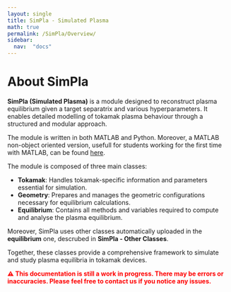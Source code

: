 ```yaml
---
layout: single
title: SimPla - Simulated Plasma
math: true
permalink: /SimPla/Overview/
sidebar: 
  nav:  "docs"
---
```


<script type="text/javascript" async
  src="https://cdn.jsdelivr.net/npm/mathjax@3/es5/tex-mml-chtml.js">
</script>


# About SimPla

**SimPla (Simulated Plasma)** is a module designed to reconstruct plasma equilibrium given a target separatrix and various hyperparameters. It enables detailed modelling of tokamak plasma behaviour through a structured and modular approach.

The module is written in both MATLAB and Python. Moreover, a MATLAB non-object oriented version, usefull for students working for the first time with MATLAB, can be found [here](/SimPla/SimPla_edu/). 

The module is composed of three main classes:

- **Tokamak**: Handles tokamak-specific information and parameters essential for simulation.
- **Geometry**: Prepares and manages the geometric configurations necessary for equilibrium calculations.
- **Equilibrium**: Contains all methods and variables required to compute and analyse the plasma equilibrium.

Moreover, SimPla uses other classes automatically uploaded in the **equilibrium** one, descrubed in **SimPla - Other Classes**.

Together, these classes provide a comprehensive framework to simulate and study plasma equilibria in tokamak devices.


<p style="color:red;"><strong>⚠️ This documentation is still a work in progress. There may be errors or inaccuracies. Please feel free to contact us if you notice any issues.</strong></p>


